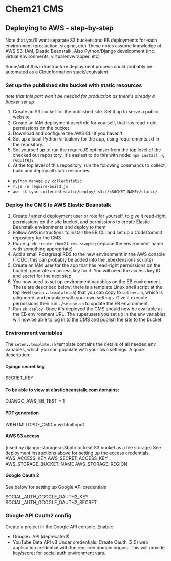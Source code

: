 # Chem21 CMS

## Deploying to AWS - step-by-step

Note that you'll want separate S3 buckets and EB deployments for each environment (production, staging, etc)
These notes assume knowledge of AWS S3, IAM, Elastic Beanstalk. Also Python/Django development (inc. virtual environments, virtualenvwrapper, etc)

Some/all of this infrastructure deployment process could probably be automated as a Cloudformation stack/equivalent.

### Set up the published site bucket with static resources
_note that this part won't be needed for production as there's already a bucket set up_

1. Create an S3 bucket for the published site.  Set it up to serve a public website. 
2. Create an IAM deployment user/role for yourself, that has read-right permissions on the bucket
3. Download and configure the AWS CLI if you haven't
4. Set up a local Python virtualenv for the app, using requirements.txt in the repository.
5. Set yourself up to run the requireJS optimiser from the top level of the checked out repository.  It's easiest to do this with node: `npm install -g requirejs`
6. At the top level of this repository, run the following commands to collect, build and deploy all static resources:
- ` python manage.py collectstatic `
- ` r.js -o require-build.js `
- ` aws s3 sync collected-static/deploy/ s3://<BUCKET_NAME>/static/ `

### Deploy the CMS to AWS Elastic Beanstalk

1. Create / amend deployment user or role for yourself, to give it read-right permissions on the site bucket, and permissions to create Elastic Beanstalk environments and deploy to them
2. Follow AWS instructions to install the EB CLI and set up a CodeCommit repository for the CMS
3. Run e.g. `eb create chem21-cms-staging` (replace the environment name with something appropriate)
4. Add a small Postgresql RDS to the new environment in the AWS console (TODO: this can probably be added into the .ebextensions scripts)
5. Create an IAM user for the app that has read-right permissions on the bucket, generate an access key for it.  You will need the access key ID and secret for the next step.
6. You now need to set up environment variables on the EB environment.  These are described below; there is a template Linux shell script at the top level (`setenv.template.sh`) that you can copy to `setenv.sh`, which is gitignored, and populate with your own settings.  Give it execute permissions then run `./setenv.sh` to update the EB environment.
7. Run `eb deploy`.  Once it's deployed the CMS should now be available at the EB environment URL.  The superusers you set up in the env variables will now be able to log in to the CMS and publish the site to the bucket.

### Environment variables

The `setenv.template.sh` template contains the details of all needed env variables, which you can populate with your own settings.
A quick description:

#### Django secret key
SECRET_KEY

#### To be able to view at elasticbeanstalk.com domains:
DJANGO_AWS_EB_TEST = 1

#### PDF generation
WKHTMLTOPDF_CMD = wkhtmltopdf

#### AWS S3 access
(used by django-storages/s3boto to treat S3 bucket as a file storage)
See deployment instructions above for setting up the access credentials.
AWS_ACCESS_KEY
AWS_SECRET_ACCESS_KEY
AWS_STORAGE_BUCKET_NAME
AWS_STORAGE_REGION

#### Google Oauth 2
See below for setting up Google API credentials

SOCIAL_AUTH_GOOGLE_OAUTH2_KEY
SOCIAL_AUTH_GOOGLE_OAUTH2_SECRET

### Google API Oauth2 config

Create a project in the Google API console.  Enable:
- Google+ API (deprecated!)
- YouTube Data API v3
Under credentials:
Create Oauth (2.0) web application credential with the required domain origins.  This will provide key/secret for social auth environment vars.
